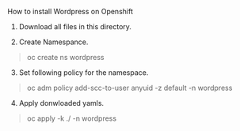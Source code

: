 How to install Wordpress on Openshift

1) Download all files in this directory.

2) Create Namespance.
>oc create ns wordpress

3) Set following policy for the namespace.
>oc adm policy add-scc-to-user anyuid -z default -n wordpress

4) Apply donwloaded yamls.
>oc apply -k ./ -n wordpress
